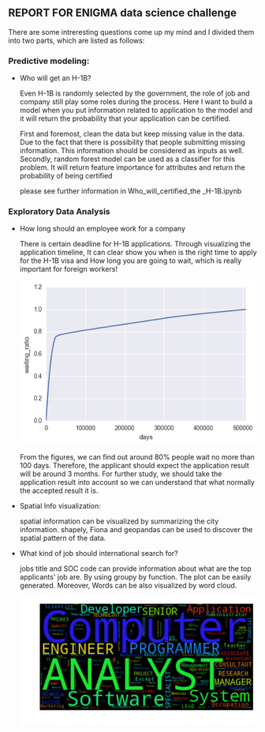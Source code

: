 ## REPORT FOR ENIGMA data science challenge

There are some intreresting questions come up my mind and I divided them into two parts, which are listed as follows:

### Predictive modeling:

- Who will get an H-1B? 

  Even H-1B is randomly selected by the government, the role of job and company still play some roles during the process. Here I want to build a model when you put information related to application to the model and it will return the probability that your application can be certified.

  First and foremost, clean the data but keep missing value in the data. Due to the fact that there is possibility that people submitting missing information. This information should be considered as inputs as well. Secondly, random forest model can be used as a classifier for this problem. It will return feature importance for  attributes and return the probability of being certified

  please see further information in Who_will_certified_the _H-1B.ipynb

### Exploratory Data Analysis

- How long should an employee work for a company

  There is certain deadline for H-1B applications. Through visualizing the application timeline, It can clear show you when is the right time to apply for the H-1B visa and How long you are going to wait, which is really important for foreign workers!

  ![time_diff](./img/time_diff.png)
  
  From the figures, we can find out around 80% people wait no more than 100 days. Therefore, the applicant should expect the application result will be around 3 months. For further study, we should take the application result into account so we can understand that what normally the accepted result it is.


- Spatial Info visualization:

  spatial information can be visualized  by summarizing the city information. shapely, Fiona and geopandas can be used to discover the spatial pattern of the data.


- What kind of job should international search for? 

  jobs title and SOC code can provide information about what are the top applicants' job are. By using groupy by function. The plot can be easily generated. Moreover, Words can be also visualized by word cloud.

  ![word_graph](./img/word_graph.png)
